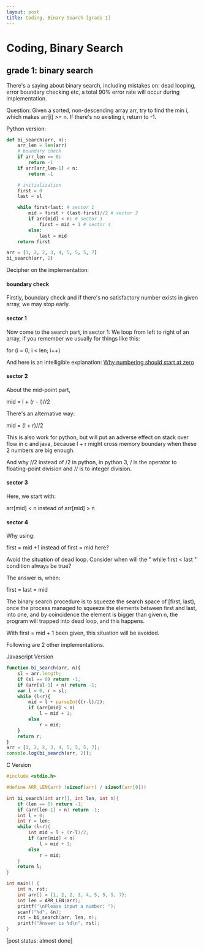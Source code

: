 ```yaml
---
layout: post
title: Coding, Binary Search [grade 1]
---
```


# Coding, Binary Search

## grade 1: binary search

There's a saying about binary search, including mistakes on: dead looping, error boundary checking etc, a total 90% error rate will occur during implementation.

Question:
Given a sorted, non-descending array arr, try to find the min i, which makes arr[i] >= n. If there's no existing i, return to -1.

Python version:

```python
def bi_search(arr, n):
    arr_len = len(arr)
    # boundary check
    if arr_len == 0:
        return -1
    if arr[arr_len-1] < n:
        return -1

    # initialization
    first = 0
    last = sl

    while first<last: # sector 1
        mid = first + (last-first)//2 # sector 2
        if arr[mid] < n: # sector 3
            first = mid + 1 # sector 4
        else:
            last = mid
    return first

arr = [1, 2, 2, 3, 4, 5, 5, 5, 7]
bi_search(arr, 2)

```

Decipher on the implementation:

#### boundary check

Firstly, boundary check and if there's no satisfactory number exists in given array, we may stop early.

#### sector 1

Now come to the search part, in sector 1:
We loop from left to right of an array, if you remember we usually for things like this:

for (i = 0; i < len; i++)

And here is an intelligible explanation:
[Why numbering should start at zero](https://www.cs.utexas.edu/users/EWD/transcriptions/EWD08xx/EWD831.html)

#### sector 2
About the mid-point part, 

mid = l + (r - l)//2

There's an alternative way:

mid = (l + r)//2

This is also work for python, but will put an adverse effect on stack over flow in c and java, because l + r might cross memory boundary when these 2 numbers are big enough.

And why //2 instead of /2 in python, in python 3, / is the operator to floating-point division and // is to integer division.

#### sector 3

Here, we start with:

arr[mid] < n instead of arr[mid] > n


#### sector 4

Why using:

first = mid +1 instead of first = mid here?

Avoid the situation of dead loop. Consider when will the " while first < last " condition always be true?

The answer is, when:

first = last = mid

The binary search procedure is to squeeze the search space of [first, last), once the process managed to squeeze the elements between first and last, into one, and by coincidence the element is bigger than given n, the program will trapped into dead loop, and this happens.

With first = mid + 1 been given, this situation will be avoided.

Following are 2 other implementations.

Javascript Version

```javascript
function bi_search(arr, n){
    sl = arr.length;
    if (sl == 0) return -1;
    if (arr[sl-1] < n) return -1;
    var l = 0, r = sl;
    while (l<r){
        mid = l + parseInt((r-l)/2);
        if (arr[mid] < n)
            l = mid + 1;
        else
            r = mid;
    }
    return r;
}
arr = [1, 2, 2, 3, 4, 5, 5, 5, 7];
console.log(bi_search(arr, 2));
```

C Version

```c
#include <stdio.h>

#define ARR_LEN(arr) (sizeof(arr) / sizeof(arr[0]))

int bi_search(int arr[], int len, int n){
    if (len == 0) return -1;
    if (arr[len-1] < n) return -1;
    int l = 0;
    int r = len;
    while (l<r){
        int mid = l + (r-l)/2;
        if (arr[mid] < n)
            l = mid + 1;
        else
            r = mid;
    }
    return l;
}

int main() {
    int n, rst;
    int arr[] = {1, 2, 2, 3, 4, 5, 5, 5, 7};
    int len = ARR_LEN(arr);
    printf("\nPlease input a number: ");
    scanf("%d", &n);
    rst = bi_search(arr, len, n);
    printf("Answer is %d\n", rst);
}

```

[post status: almost done]
